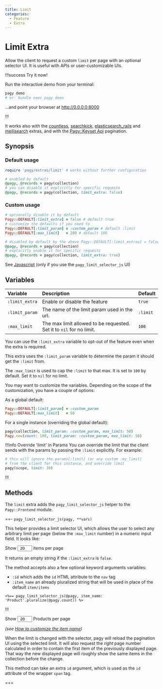 ```yaml
---
title: Limit
categories:
  - Feature
  - Extra
---
```


# Limit Extra

Allow the client to request a custom `limit` per page with an optional selector UI. It is useful with APIs or
user-customizable UIs.

!!!success Try it now!

Run the interactive demo from your terminal:

```sh
pagy demo
# or: bundle exec pagy demo
```
...and point your browser at http://0.0.0.0:8000

!!!

It works also with the [countless](countless.md), [searchkick](searchkick.md), [elasticsearch_rails](elasticsearch_rails.md) 
and [meilisearch](meilisearch.md) extras, and with the [Pagy::Keyset Api](/docs/api/keyset.md) pagination.

## Synopsis

### Default usage

```ruby pagy.rb (initializer)
require 'pagy/extras/limit' # works without further configuration
```

```ruby Controller
# enabled by default
@pagy, @records = pagy(collection)
# you can disable it explicitly for specific requests
@pagy, @records = pagy(collection, limit_extra: false)
```

### Custom usage

```ruby pagy.rb (initializer)
# optionally disable it by default
Pagy::DEFAULT[:limit_extra] = false # default true
# customize the defaults if you need to
Pagy::DEFAULT[:limit_param] = :custom_param # default :limit
Pagy::DEFAULT[:max_limit]   = 200 # default 100
```

```ruby Controller
# disabled by default by the above Pagy::DEFAULT[:limit_extras] = false
@pagy, @records = pagy(collection)
# explicitly enable it for specific requests
@pagy, @records = pagy(collection, limit_extra: true)
```

See [Javascript](/docs/api/javascript.md) (only if you use the `pagy_limit_selector_js` UI)

## Variables

| Variable       | Description                                                          | Default  |
|:---------------|:---------------------------------------------------------------------|:---------|
| `:limit_extra` | Enable or disable the feature                                        | `true`   |
| `:limit_param` | The name of the limit param used in the url.                         | `:limit` |
| `:max_limit`   | The max limit allowed to be requested. Set it to `nil` for no limit. | `100`    |

You can use the `:limit_extra` variable to opt-out of the feature even when the extra is required.

This extra uses the `:limit_param` variable to determine the param it should get the `:limit` from.

The `:max_limit` is used to cap the `:limit` to that max. It is set to `100` by default. Set it to `nil` for no limit.

You may want to customize the variables. Depending on the scope of the customization, you have a couple of options:

As a global default:

```ruby pagy.rb (initializer)
Pagy::DEFAULT[:limit_param] = :custom_param
Pagy::DEFAULT[:max_limit]   = 50
```

For a single instance (overriding the global default):

```ruby Controller
pagy(collection, limit_param: :custom_param, max_limit: 50)
Pagy.new(count: 100, limit_param: :custom_param, max_limit: 50)
```

!!!info Override 'limit' in Params
You can override the limit that the client sends with the params by passing the `:limit` explicitly. For example:

```ruby
# this will ignore the params[:limit] (or any custom :my_limit)
# from the client for this instance, and override limit
pagy(scope, limit: 30)
```

!!!

## Methods

The `limit` extra adds the `pagy_limit_selector_js` helper to the `Pagy::Frontend` module.

==- `pagy_limit_selector_js(pagy, **vars)`

This helper provides a limit selector UI, which allows the user to select any arbitrary limit per page (below
the `:max_limit` number) in a numeric input field. It looks like:

<span>Show <input type="number" min="1" max="100" value="20" style="padding: 0; text-align: center; width: 3rem;"> items per
page</span>

It returns an empty string if the `:limit_extra` is `false`.

The method accepts also a few optional keyword arguments variables:

- `:id` which adds the `id` HTML attribute to the `nav` tag
- `:item_name` an already pluralized string that will be used in place of the default `item/items`

```erb some_view.html.erb
<%== pagy_limit_selector_js(@pagy, item_name: 'Product'.pluralize(@pagy.count)) %>
```
!!!

<span>Show <input type="number" min="1" max="100" value="20" style="padding: 0; text-align: center; width: 3rem;"> Products per
page</span>

_(see [How to customize the item name](/docs/how-to.md#customize-the-item-name))_

When the limit is changed with the selector, pagy will reload the pagination UI using the selected limit. It will
also request the _right_ page number calculated in order to contain the first item of the previously displayed page. That way the
new displayed page will roughly show the same items in the collection before the change.

This method can take an extra `id` argument, which is used as the `id` attribute of the wrapper `span` tag.

===
